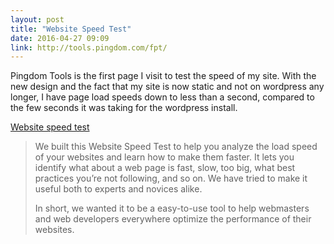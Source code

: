 ```yaml
---
layout: post
title: "Website Speed Test"
date: 2016-04-27 09:09
link: http://tools.pingdom.com/fpt/
---
```


Pingdom Tools is the first page I visit to test the speed of my site. With the new design and the fact that my site is now static and not on wordpress any longer, I have page load speeds down to less than a second, compared to the few seconds it was taking for the wordpress install. 

 [Website speed test](http://tools.pingdom.com/fpt/)


> We built this Website Speed Test to help you analyze the load speed of your websites and learn how to make them faster. It lets you identify what about a web page is fast, slow, too big, what best practices you’re not following, and so on. We have tried to make it useful both to experts and novices alike.
> 
> In short, we wanted it to be a easy-to-use tool to help webmasters and web developers everywhere optimize the performance of their websites.

